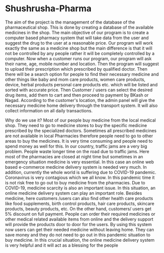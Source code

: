 # Shushrusha-Pharma
The aim of the project is the management of the database of the pharmaceutical shop. This is done by  creating a database of the available medicines in the shop. 
The main objective of our program is to  create a computer based pharmacy system that will take data from the user and suggest the drug to the  user at a reasonable price.
Our program will work exactly the same as a medicine shop but the main  difference is that it will not be controlled by any people rather it will be completely controlled 
by a  computer. Now when a customer runs our program, our program will ask their name, age, mobile  number and location. Then the program will suggest to upload their 
prescription which prescribed by  qualified doctor. Then there will be a search option for people to find their necessary medicine and  other things like baby 
and mom care products, women care products, device, herbal products personal  care products etc. which will be listed and sorted with accurate price. 
Then Customer / users can select  the desired drug items, add them to cart and then proceed to payment by BKash or Nagad.
According to  the customer's location, the admin panel will give the necessary medicine home delivery through the  transport system. 
It will also collect information on all daily transactions.

Why do we use it?
Most of our people buy medicine from the local medical shop. They need to go to medicine stores to buy the 
specific medicine prescribed by the specialized doctors. Sometimes all prescribed medicines are not available 
in local Pharmacies therefore people need to go to other areas to buy the medicines. It is very time 
consuming and people need to spend money as well for this. In our country, traffic jams are a very big 
problem. People waste longer time on the road due to traffic jams. Here most of the pharmacies are closed 
at night time but sometimes in an emergency situation medicine is very essential. In this case an online web 
based e-commerce medicine delivery system is needed very much. In addition, currently the whole world is 
suffering due to COVID-19 pandemic. Coronavirus is very contagious which we all know. In this pandemic 
time it is not risk free to go out to buy medicine from the pharmacies. Due to COVID-19, medicine scarcity is 
also an important issue. In this situation, an online medicine delivery system can play an important role. 
Besides medicine, here customers /users can also find other health care products like food supplements, 
birth control products, hair care products, skincare products, beauty products, etc. On the other hand, 
customers/ users get 5% discount on full payment. People can order their required medicines or other 
medical related available items from online and the delivery support will provide the products door to door 
for the users. By using this system now users can get their needed medicine without leaving home. They can 
save money and they do not need to go out in this pandemic situation to buy medicine. In this crucial 
situation, the online medicine delivery system is very helpful and it will act as a blessing for the people
